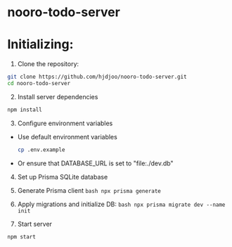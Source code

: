 # nooro-todo-server

# Initializing:

1. Clone the repository:
  ```bash
  git clone https://github.com/hjdjoo/nooro-todo-server.git
  cd nooro-todo-server
  ```

2. Install server dependencies
  ```bash
  npm install
  ```

3. Configure environment variables
  - Use default environment variables
    ```bash
    cp .env.example
    ```
  - Or ensure that DATABASE_URL is set to "file:./dev.db"

4. Set up Prisma SQLite database
  1. Generate Prisma client
    ```bash
    npx prisma generate
    ```
  2. Apply migrations and initialize DB:
    ```bash
    npx prisma migrate dev --name init
    ``` 

5. Start server
  ```bash
  npm start
  ```